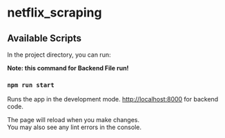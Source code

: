 # netflix_scraping

## Available Scripts

In the project directory, you can run:

**Note: this command for Backend File run!**
### `npm run start`

Runs the app in the development mode.
[http://localhost:8000](http://localhost:8000) for backend code.

The page will reload when you make changes.\
You may also see any lint errors in the console.
